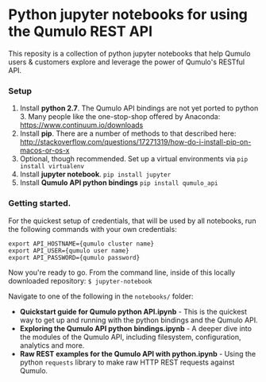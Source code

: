 # Python jupyter notebooks for using the Qumulo REST API

This reposity is a collection of python jupyter notebooks that help Qumulo users & customers explore and leverage the power of Qumulo's RESTful API.

### Setup

1. Install **python 2.7**. The Qumulo API bindings are not yet ported to python 3. Many people like the one-stop-shop offered by Anaconda: https://www.continuum.io/downloads
2. Install **pip**. There are a number of methods to that described here: http://stackoverflow.com/questions/17271319/how-do-i-install-pip-on-macos-or-os-x
3. Optional, though recommended. Set up a virtual environments via `pip install virtualenv`
4. Install **jupyter notebook**. `pip install jupyter`
5. Install **Qumulo API python bindings** `pip install qumulo_api`


### Getting started.

For the quickest setup of credentials, that will be used by all notebooks, run the following commands with your own credentials:
```
export API_HOSTNAME={qumulo cluster name}
export API_USER={qumulo user name}
export API_PASSWORD={qumulo password}
```

Now you're ready to go. From the command line, inside of this locally downloaded repository:
```$ jupyter-notebook```

Navigate to one of the following in the `notebooks/` folder:
- **Quickstart guide for Qumulo python API.ipynb** - This is the quickest way to get up and running with the python bindings and the Qumulo API.
- **Exploring the Qumulo API python bindings.ipynb** - A deeper dive into the modules of the Qumulo API, including filesystem, configuration, analytics and more.
- **Raw REST examples for the Qumulo API with python.ipynb** - Using the python `requests` library to make raw HTTP REST requests against Qumulo.
